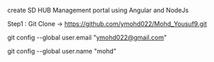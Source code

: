 create SD HUB Management portal using Angular and NodeJs

Step1 : Git Clone -> https://github.com/ymohd022/Mohd_Yousuf9.git

git config --global user.email "ymohd022@gmail.com"

git config --global user.name "mohd"
